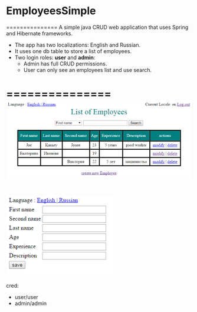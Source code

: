 # EmployeesSimple
===============
A simple java CRUD web application that uses Spring and Hibernate frameworks.
* The app has two localizations: English and Russian.
* It uses one db table to store a list of employees.
* Two login roles: **user** and **admin**:
  * Admin has full CRUD permissions.
  * User can only see an employees list and use search.

===============
![ScreenShot](https://github.com/fortochnik/EmployeesSimple/blob/master/screenshots/mainScreen.png)
===============
![ScreenShot](https://github.com/fortochnik/EmployeesSimple/blob/master/screenshots/addScreen.png)
===============
cred: 
* user/user
* admin/admin
